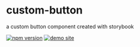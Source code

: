 # custom-button
a custom button component created with storybook

[![npm version](https://img.shields.io/npm/v/@dreyy/custom-button.svg)](https://www.npmjs.com/package/@dreyy/custom-button)
[![demo site](https://img.shields.io/badge/demo-site-green.svg)](https://holuphisayor.github.io/custom-button/)